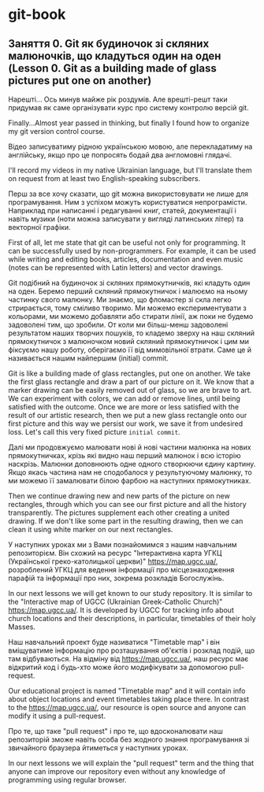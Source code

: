 # git-book

## Заняття 0. Git як будиночок зі скляних малюночків, що кладуться один на оден (Lesson 0. Git as a building made of glass pictures put one on another)
Нарешті... Ось минув майже рік роздумів. 
Але врешті-решт таки придумав як саме організувати курс про систему контролю версій git.

Finally...Almost year passed in thinking, but finally I found how to organize my git version control course. 

Відео записуватиму рідною українською мовою, але перекладатиму на англійську, якщо про це попросять бодай два англомовні глядачі.

I'll record my videos in my native Ukrainian language, but I'll translate them on request from at least two English-speaking subscribers.

Перш за все хочу сказати, що git можна використовувати не лише для програмування.
Ним з успіхом можуть користуватися непрограмісти. Наприклад при написанні і редагуванні книг, статей, документації і навіть музики (ноти можна записувати у вигляді латинських літер) та векторної графіки.

First of all, let me state that git can be useful not only for programming.
It can be successfully used by non-programmers. For example, it can be used while writing and editing books, articles, documentation and even music (notes can be represented with Latin letters) and vector drawings.

Git подібний на будиночок зі скляних прямокутничків, які кладуть один на оден.
Беремо перший скляний прямокутничок і малюємо на ньому частинку свого малюнку.
Ми знаємо, що фломастер зі скла легко стрирається, тому сміливо творимо. 
Ми можемо експериментувати з кольорами, ми можемо добавляти або стирати лінії, аж поки не будемо задоволені тим, що зробили.
От коли ми більш-менш задоволені результатом наших творчих пошуків, то кладемо зверху на наш скляний прямокутничок з малюночком 
новий скляний прямокутничок і цим ми фіксуємо нашу роботу, оберігаємо її від мимовільної втрати. 
Саме це й називається нашим найпершим (initial) commit.

Git is like a building made of glass rectangles, put one on another.
We take the first glass rectangle and draw a part of our picture on it.
We know that a marker drawing can be easily removed out of glass, so we are brave to art.
We can experiment with colors, we can add or remove lines, until being satisfied with the outcome.
Once we are more or less satisfied with the result of our artistic research, then we put a new glass rectangle onto our
first picture and this way we persist our work, we save it from undesired loss.
Let's call this very fixed picture `initial commit`.

Далі ми продовжуємо малювати нові й нові частини малюнка на нових прямокутничках, крізь які видно наш перший малюнок і всю історію наскрізь.
Малюнки доповнюють одне одного створюючи єдину картину. 
Якщо якась частина нам не сподобалося у результуючому малюнку, то ми можемо її замалювати білою фарбою на наступних прямокутниках.

Then we continue drawing new and new parts of the picture on new rectangles, through which you can see our first picture 
and all the history transparently.
The pictures supplement each other creating a united drawing. 
If we don't like some part in the resulting drawing, then we can clean it using white marker on our next rectangles.

У наступних уроках ми з Вами познайомимся з нашим навчальним репозиторієм. 
Він схожий на ресурс "Інтерактивна карта УГКЦ (Української греко-католицької церкви)" https://map.ugcc.ua/, розроблений УГКЦ для ведення інформації про місцезнаходження парафій та
інформації про них, зокрема розкладів Богослужінь. 

In our next lessons we will get known to our study repository.
It is similar to the "Interactive map of UGCC (Ukrainian Greek-Catholic Church)" https://map.ugcc.ua/. It is developed by UGCC for tracking info about church locations and their descriptions, in particular, timetables of their holy Masses.

Наш навчальний проект буде називатися "Timetable map" і він вміщуватиме інформацію про розташування 
об'єктів і розклад подій, що там відбуваються. На відміну від https://map.ugcc.ua/, наш ресурс
має відкритий код і будь-хто може його модифікувати за допомогою pull-request.

Our educational project is named "Timetable map" and it will contain info about object locations and event timetables taking place there.
In contrast to the https://map.ugcc.ua/, our resource is open source and anyone can modify it using a pull-request.

Про те, що таке "pull request" і про те, що вдосконалювати наш репозиторій зможе навіть особа без
жодного знання програмування зі звичайного браузера йтиметься у наступних уроках.

In our next lessons we will explain the "pull request" term and the thing that anyone can improve our repository even
without any knowledge of programming using regular browser.
